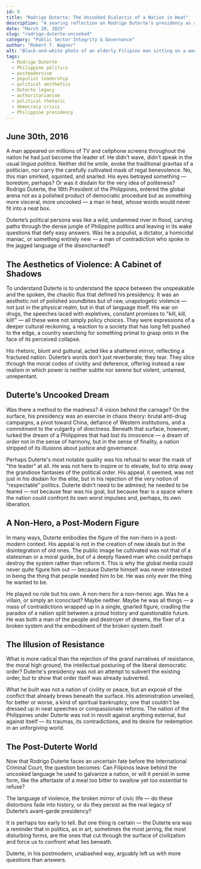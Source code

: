 ```yaml
---
id: 9
title: "Rodrigo Duterte: The Uncooked Dialectic of a Nation in Heat"
description: "A searing reflection on Rodrigo Duterte’s presidency as a raw, postmodern rupture in Filipino politics, exposing the nation’s contradictions through the aesthetics of violence and unapologetic power."
date: "March 20, 2025"
slug: "rodrigo-duterte-uncooked"
category: "Public Sector Integrity & Governance"
author: "Robert T. Wagner"
alt: "Black-and-white photo of an elderly Filipino man sitting on a wooden cart beside a jeepney, capturing the raw street-level realities of life under Duterte’s presidency and the socioeconomic struggles often overshadowed by his rhetoric."
tags:
  - Rodrigo Duterte
  - Philippine politics
  - postmodernism
  - populist leadership
  - political aesthetics
  - Duterte legacy
  - authoritarianism
  - political rhetoric
  - democracy crisis
  - Philippine presidency
---
```


## June 30th, 2016

A man appeared on millions of TV and cellphone screens throughout the nation he had just become the leader of. He didn’t wave, didn’t speak in the usual _lingua politica._ Neither did he smile, evoke the traditional gravitas of a politician, nor carry the carefully cultivated mask of regal benevolence. No, this man smirked, squinted, and snarled. His eyes betrayed something — boredom, perhaps? Or was it disdain for the very idea of politeness? Rodrigo Duterte, the 16th President of the Philippines, entered the global arena not as a polished product of democratic procedure but as something more visceral, more uncooked — a man in heat, whose words would never fit into a neat box.

Duterte’s political persona was like a wild, undammed river in flood, carving paths through the dense jungle of Philippine politics and leaving in its wake questions that defy easy answers. Was he a populist, a dictator, a homicidal maniac, or something entirely new — a man of contradiction who spoke in the jagged language of the disenchanted?

## The Aesthetics of Violence: A Cabinet of Shadows

To understand Duterte is to understand the space between the unspeakable and the spoken, the chaotic flux that defined his presidency. It was an aesthetic not of polished soundbites but of raw, unapologetic violence — not just in the physical realm, but in that of language itself. His war on drugs, the speeches laced with expletives, constant promises to "kill, kill, kill!" — all these were not simply policy choices. They were expressions of a deeper cultural reckoning, a reaction to a society that has long felt pushed to the edge, a country searching for something primal to grasp onto in the face of its perceived collapse.

His rhetoric, blunt and guttural, acted like a shattered mirror, reflecting a fractured nation. Duterte’s words don’t just reverberate; they tear. They slice through the moral codes of civility and deference, offering instead a raw realism in which power is neither subtle nor serene but violent, untamed, unrepentant.

## Duterte’s Uncooked Dream

Was there a method to the madness? A vision behind the carnage? On the surface, his presidency was an exercise in chaos theory: brutal anti-drug campaigns, a pivot toward China, defiance of Western institutions, and a commitment to the vulgarity of directness. Beneath that surface, however, lurked the dream of a Philippines that had lost its innocence — a dream of _order_ not in the sense of harmony, but in the sense of finality, a nation stripped of its illusions about justice and governance.

Perhaps Duterte's most notable quality was his refusal to wear the mask of "the leader" at all. He was not here to inspire or to elevate, but to strip away the grandiose fantasies of the political order. His appeal, it seemed, was not just in his disdain for the elite, but in his rejection of the very notion of “respectable” politics. Duterte didn’t need to be admired; he needed to be feared — not because fear was his goal, but because fear is a space where the nation could confront its own worst impulses and, perhaps, its own liberation.

## A Non-Hero, a Post-Modern Figure

In many ways, Duterte embodies the figure of the non-hero in a post-modern context. His appeal is not in the creation of new ideals but in the disintegration of old ones. The public image he cultivated was not that of a statesman or a moral guide, but of a deeply flawed man who could perhaps destroy the system rather than reform it. This is why the global media could never quite figure him out — because Duterte himself was never interested in being the thing that people needed him to be. He was only ever the thing he wanted to be.

He played no role but his own. A non-hero for a non-heroic age. Was he a villain, or simply an iconoclast? Maybe neither. Maybe he was all things — a mass of contradictions wrapped up in a single, gnarled figure, cradling the paradox of a nation split between a proud history and questionable future. He was both a man of the people and destroyer of dreams, the fixer of a broken system and the embodiment of the broken system itself.

## The Illusion of Resistance

What is more radical than the rejection of the grand narratives of resistance, the moral high ground, the intellectual posturing of the liberal democratic order? Duterte's presidency was not an attempt to subvert the existing order, but to show that order itself was already subverted.

What he built was not a nation of civility or peace, but an exposé of the conflict that already brews beneath the surface. His administration unveiled, for better or worse, a kind of spiritual bankruptcy, one that couldn't be dressed up in neat speeches or compassionate reforms. The nation of the Philippines under Duterte was not in revolt against anything external, but against itself — its traumas, its contradictions, and its desire for redemption in an unforgiving world.

## The Post-Duterte World

Now that Rodrigo Duterte faces an uncertain fate before the International Criminal Court, the question becomes: Can Filipinos leave behind the uncooked language he used to galvanize a nation, or will it persist in some form, like the aftertaste of a meal too bitter to swallow yet too essential to refuse?

The language of violence, the broken mirror of civic life — do these distortions fade into history, or do they persist as the real legacy of Duterte’s avant-garde presidency?

It is perhaps too early to tell. But one thing is certain — the Duterte era was a reminder that in politics, as in art, sometimes the most jarring, the most disturbing forms, are the ones that cut through the surface of civilization and force us to confront what lies beneath.

Duterte, in his postmodern, unabashed way, arguably left us with more questions than answers.
